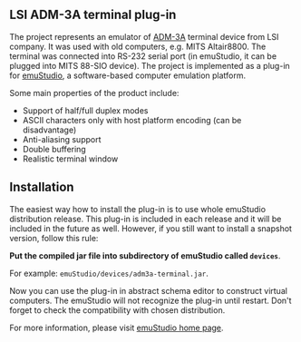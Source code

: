 LSI ADM-3A terminal plug-in
---------------------------

The project represents an emulator of [ADM-3A](http://en.wikipedia.org/wiki/ADM-3A)
terminal device from LSI company. It was used with old computers, e.g. MITS Altair8800.
The terminal was connected into RS-232 serial port (in emuStudio, it can be plugged into
MITS 88-SIO device). The project is implemented as a plug-in for [emuStudio](http://emustudio.sf.net),
a software-based computer emulation platform.

Some main properties of the product include:

* Support of half/full duplex modes
* ASCII characters only with host platform encoding (can be disadvantage)
* Anti-aliasing support
* Double buffering
* Realistic terminal window

Installation
------------

The easiest way how to install the plug-in is to use whole emuStudio distribution release. This plug-in is
included in each release and it will be included in the future as well. However, if you still want to install
a snapshot version, follow this rule: 

**Put the compiled jar file into subdirectory of emuStudio called `devices`**.

For example: `emuStudio/devices/adm3a-terminal.jar`.

Now you can use the plug-in in abstract schema editor to construct virtual computers. The emuStudio
will not recognize the plug-in until restart. Don't forget to check the compatibility with chosen
distribution.

For more information, please visit [emuStudio home page](http://emustudio.sourceforge.net/downloads.html).

